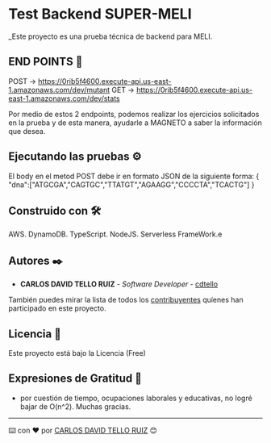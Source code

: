 # Test Backend SUPER-MELI

_Este proyecto es una prueba técnica de backend para MELI.

## END POINTS 🚀
POST -> https://0rib5f4600.execute-api.us-east-1.amazonaws.com/dev/mutant
GET  -> https://0rib5f4600.execute-api.us-east-1.amazonaws.com/dev/stats

Por medio de estos 2 endpoints, podemos realizar los ejercicios solicitados en la prueba y de esta manera, ayudarle a MAGNETO a saber la información que desea.

## Ejecutando las pruebas ⚙️
El body en el metod POST debe ir en formato JSON de la siguiente forma:
{
"dna":["ATGCGA","CAGTGC","TTATGT","AGAAGG","CCCCTA","TCACTG"]
}

## Construido con 🛠️

AWS.
DynamoDB.
TypeScript.
NodeJS.
Serverless FrameWork.e

## Autores ✒️

* **CARLOS DAVID TELLO RUIZ** - *Software Developer* - [cdtello](https://github.com/cdtello)

También puedes mirar la lista de todos los [contribuyentes](https://github.com/your/project/contributors) quíenes han participado en este proyecto. 

## Licencia 📄

Este proyecto está bajo la Licencia (Free)

## Expresiones de Gratitud 🎁

* por cuestión de tiempo, ocupaciones laborales y educativas, no logré bajar de O(n^2). Muchas gracias.



---
⌨️ con ❤️ por [CARLOS DAVID TELLO RUIZ](https://github.com/cdtello) 😊
